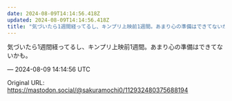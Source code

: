 ```yaml
---
date: 2024-08-09T14:14:56.418Z
updated: 2024-08-09T14:14:56.418Z
title: "気づいたら1週間経ってるし、キンプリ上映前1週間。あまり心の準備はできてないかも[...]"
---
```


<p>気づいたら1週間経ってるし、キンプリ上映前1週間。あまり心の準備はできてないかも。</p>

&mdash; 2024-08-09 14:14:56 UTC

Original URL: https://mastodon.social/@sakuramochi0/112932480375688194
